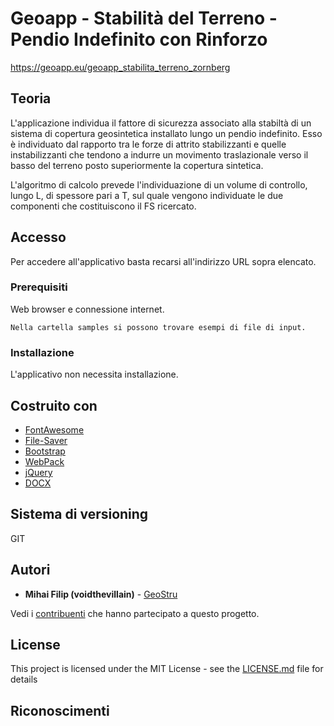 # Geoapp - Stabilità del Terreno - Pendio Indefinito con Rinforzo

https://geoapp.eu/geoapp_stabilita_terreno_zornberg

## Teoria

L'applicazione individua il fattore di sicurezza associato alla stabiltà di un sistema di copertura geosintetica
installato lungo un pendio indefinito. Esso è individuato dal rapporto tra le forze di attrito stabilizzanti e quelle instabilizzanti che tendono a indurre un movimento traslazionale verso il basso del terreno posto superiormente la copertura sintetica.

L'algoritmo di calcolo prevede l'individuazione di un volume di controllo, lungo L, di spessore pari a T, sul quale vengono individuate le due componenti che costituiscono il FS ricercato.


## Accesso

Per accedere all'applicativo basta recarsi all'indirizzo URL sopra elencato.

### Prerequisiti

Web browser e connessione internet.

```
Nella cartella samples si possono trovare esempi di file di input.
```

### Installazione

L'applicativo non necessita installazione.

## Costruito con

- [FontAwesome](https://fontawesome.com/)
- [File-Saver](https://www.npmjs.com/package/file-saver)
- [Bootstrap](https://getbootstrap.com/)
- [WebPack](https://webpack.js.org/)
- [jQuery](https://jquery.com/)
- [DOCX](https://docx.js.org/)

## Sistema di versioning

GIT

## Autori

- **Mihai Filip (voidthevillain)** - [GeoStru](https://geostru.eu)

Vedi i [contribuenti](https://github.com/your/project/contributors) che hanno partecipato a questo progetto.

## License

This project is licensed under the MIT License - see the [LICENSE.md](LICENSE.md) file for details

## Riconoscimenti

